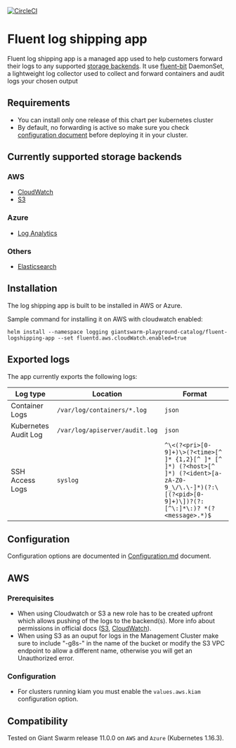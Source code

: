 [![CircleCI](https://dl.circleci.com/status-badge/img/gh/giantswarm/fluent-logshipping-app/tree/master.svg?style=svg)](https://dl.circleci.com/status-badge/redirect/gh/giantswarm/fluent-logshipping-app/tree/master)

# Fluent log shipping app

Fluent log shipping app is a managed app used to help customers forward their logs to any supported [storage backends](#currently-supported-storage-backends).
It use [fluent-bit](https://github.com/fluent/fluent-bit) DaemonSet, a lightweight log collector used to collect and forward containers and audit logs your chosen output

## Requirements

- You can install only one release of this chart per kubernetes cluster
- By default, no forwarding is active so make sure you check [configuration document](helm/fluent-logshipping-app/Configuration.md) before deploying it in your cluster.

## Currently supported storage backends

### AWS

- [CloudWatch](https://aws.amazon.com/cloudwatch/)
- [S3](https://aws.amazon.com/s3/)

### Azure

- [Log Analytics](https://azure.microsoft.com/en-us/services/monitor)

### Others

- [Elasticsearch](https://www.elastic.co/elasticsearch/)

## Installation

The log shipping app is built to be installed in AWS or Azure.

Sample command for installing it on AWS with cloudwatch enabled:

```text
helm install --namespace logging giantswarm-playground-catalog/fluent-logshipping-app --set fluentd.aws.cloudWatch.enabled=true
```

## Exported logs

The app currently exports the following logs:

| Log type              | Location                       | Format            |
| --------------------- | -------------------------------| ----------------- |
| Container Logs        | `/var/log/containers/*.log`    | `json`            |
| Kubernetes Audit Log  | `/var/log/apiserver/audit.log` | `json`            |
| SSH Access Logs       | `syslog`                       | `^\<(?<pri>[0-9]+)\>(?<time>[^ ]* {1,2}[^ ]* [^ ]*) (?<host>[^ ]*) (?<ident>[a-zA-Z0-9_\/\.\-]*)(?:\[(?<pid>[0-9]+)\])?(?:[^\:]*\:)? *(?<message>.*)$` |

## Configuration

Configuration options are documented in [Configuration.md](helm/fluent-logshipping-app/Configuration.md) document.

## AWS

### Prerequisites

- When using Cloudwatch or S3 a new role has to be created upfront which allows pushing of the logs to the backend(s). More info about permissions in official docs ([S3](https://github.com/fluent/fluent-plugin-s3#iam-policy), [CloudWatch](https://github.com/fluent-plugins-nursery/fluent-plugin-cloudwatch-logs#preparation)).
- When using S3 as an ouput for logs in the Management Cluster make sure to include "-g8s-" in the name of the bucket or modify the S3 VPC endpoint to allow a different name, otherwise you will get an Unauthorized error.

### Configuration

- For clusters running kiam you must enable the `values.aws.kiam` configuration option.

## Compatibility

Tested on Giant Swarm release 11.0.0 on `AWS` and `Azure` (Kubernetes 1.16.3).
